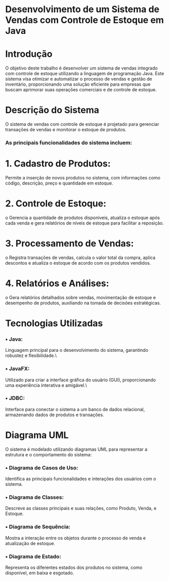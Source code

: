 # Desenvolvimento de um Sistema de Vendas com Controle de Estoque em Java
# Introdução
O objetivo deste trabalho é desenvolver um sistema de vendas integrado com controle de estoque utilizando a
linguagem de programação Java. Este sistema visa otimizar e automatizar o processo de vendas e gestão de
inventário, proporcionando uma solução eficiente para empresas que buscam aprimorar suas operações comerciais
e de controle de estoque.
# Descrição do Sistema
O sistema de vendas com controle de estoque é projetado para gerenciar transações de vendas e monitorar o estoque
de produtos. 
### As principais funcionalidades do sistema incluem:
# 1. Cadastro de Produtos:
Permite a inserção de novos produtos no sistema, com informações como código, descrição, preço e
quantidade em estoque.
# 2. Controle de Estoque:
o Gerencia a quantidade de produtos disponíveis, atualiza o estoque após cada venda e gera relatórios de
níveis de estoque para facilitar a reposição.
# 3. Processamento de Vendas:
o Registra transações de vendas, calcula o valor total da compra, aplica descontos e atualiza o estoque de
acordo com os produtos vendidos.
# 4. Relatórios e Análises:
o Gera relatórios detalhados sobre vendas, movimentação de estoque e desempenho de produtos,
auxiliando na tomada de decisões estratégicas.
# Tecnologias Utilizadas
### • Java: 
Linguagem principal para o desenvolvimento do sistema, garantindo robustez e flexibilidade.\
### • JavaFX: 
Utilizado para criar a interface gráfica do usuário (GUI), proporcionando uma experiência interativa
e amigável.\
### • JDBC: 
Interface para conectar o sistema a um banco de dados relacional, armazenando dados de produtos e
transações.
# Diagrama UML
O sistema é modelado utilizando diagramas UML para representar a estrutura e o comportamento do sistema:
### • Diagrama de Casos de Uso:
Identifica as principais funcionalidades e interações dos usuários com o sistema.
### • Diagrama de Classes: 
Descreve as classes principais e suas relações, como Produto, Venda, e Estoque.
### • Diagrama de Sequência: 
Mostra a interação entre os objetos durante o processo de venda e atualização de
estoque.
### • Diagrama de Estado: 
Representa os diferentes estados dos produtos no sistema, como disponível, em baixa e
esgotado.
